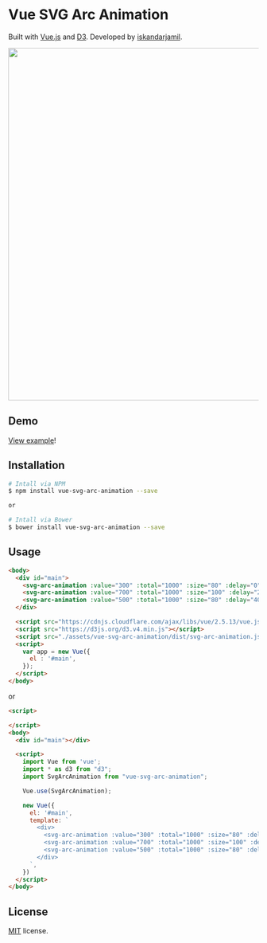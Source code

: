 # Vue SVG Arc Animation
Built with [Vue.js](https://vuejs.org) and [D3](https://d3js.org/). Developed by [iskandarjamil](http://iskandarjamil.com).

<p align="center">
  <img src="https://raw.githubusercontent.com/iskandarjamil/vue.svg-arc-animation.plugin/master/images/preview.gif" align="center" width="708"/>
</p>

## Demo
[View example](http://htmlpreview.github.io/?https://github.com/iskandarjamil/vue.svg-arc-animation.plugin/blob/master/example/index.html)!

## Installation
``` bash
# Intall via NPM
$ npm install vue-svg-arc-animation --save

or

# Intall via Bower
$ bower install vue-svg-arc-animation --save
```


## Usage
```html
<body>
  <div id="main">
    <svg-arc-animation :value="300" :total="1000" :size="80" :delay="0" :duration="2000" :color="'orange'"></svg-arc-animation>
    <svg-arc-animation :value="700" :total="1000" :size="100" :delay="200" :duration="2000" :color="'red'"></svg-arc-animation>
    <svg-arc-animation :value="500" :total="1000" :size="80" :delay="400" :duration="2000" :color="'blue'" :direction="'rtl'"></svg-arc-animation>
  </div>

  <script src="https://cdnjs.cloudflare.com/ajax/libs/vue/2.5.13/vue.js"></script>
  <script src="https://d3js.org/d3.v4.min.js"></script>
  <script src="./assets/vue-svg-arc-animation/dist/svg-arc-animation.js"></script>
  <script>
    var app = new Vue({
      el : '#main',
    });
  </script>
</body>
```

or

```html
<script>

</script>
<body>
  <div id="main"></div>

  <script>
    import Vue from 'vue';
    import * as d3 from "d3";
    import SvgArcAnimation from "vue-svg-arc-animation";

    Vue.use(SvgArcAnimation);

    new Vue({
      el: '#main',
      template: `
        <div>
          <svg-arc-animation :value="300" :total="1000" :size="80" :delay="0" :duration="2000" :color="'orange'"></svg-arc-animation>
          <svg-arc-animation :value="700" :total="1000" :size="100" :delay="200" :duration="2000" :color="'red'"></svg-arc-animation>
          <svg-arc-animation :value="500" :total="1000" :size="80" :delay="400" :duration="2000" :color="'blue'" :direction="'rtl'"></svg-arc-animation>
        </div>
      `,
    })
  </script>
</body>
```

## License
[MIT](https://github.com/iskandarjamil/vue.svg-arc-animation.plugin/blob/master/LICENSE) license.

